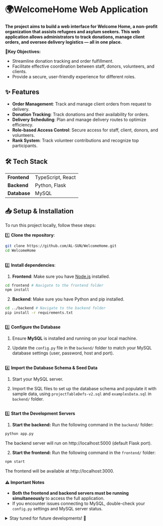 # 🌍WelcomeHome Web Application

**The project aims to build a web interface for Welcome Home, a non-profit organization that assists refugees and asylum seekers. This web application allows administrators to track donations, manage client orders, and oversee delivery logistics — all in one place.**

🎯**Key Objectives:**

- Streamline donation tracking and order fulfillment.
- Facilitate effective coordination between staff, donors, volunteers, and clients.
- Provide a secure, user-friendly experience for different roles.

## ✨ Features

- **Order Management**: Track and manage client orders from request to delivery.
- **Donation Tracking**: Track donations and their availability for orders.
- **Delivery Scheduling**: Plan and manage delivery routes to optimize efficiency.
- **Role-based Access Control**: Secure access for staff, client, donors, and volunteers.
- **Rank System**: Track volunteer contributions and recognize top participants.

## 🛠️ Tech Stack

<table>
  
  <tr>
    <td><strong>Frontend</strong></td>
    <td>TypeScript, React</td>
  </tr>
  <tr>
    <td><strong>Backend</strong></td>
    <td>Python, Flask</td>
  </tr>
  <tr>
    <td><strong>Database</strong></td>
    <td>MySQL</td>
  </tr>
</table>


## 📥 Setup & Installation

To run this project locally, follow these steps:

1️⃣ **Clone the repository**:  

```bash
git clone https://github.com/AL-SUN/WelcomeHome.git
cd WelcomeHome
```

##

2️⃣ **Install dependencies**:

1. **Frontend**: Make sure you have [Node.js](https://nodejs.org/)  installed.

```bash
cd frontend # Navigate to the frontend folder
npm install
```

2. **Backend**: Make sure you have Python and pip installed.

```bash
cd ../backend # Navigate to the backend folder
pip install -r requirements.txt
```

##

3️⃣ **Configure the Database**

1. Ensure **MySQL** is installed and running on your local machine.

2. Update the `config.py` file in the `backend/` folder to match your MySQL database settings (user, password, host and port).

##

4️⃣ **Import the Database Schema & Seed Data**

1. Start your MySQL server.

2. Import the SQL files to set up the database schema and populate it with sample data, using `projectTableDefs-v2.sql` and `examplesData.sql` in `backend/` folder.
##

5️⃣ **Start the Development Servers**

1. **Start the backend:** Run the following command in the `backend/` folder:

  ```bash
  python app.py 
  ```

The backend server will run on http://localhost:5000 (default Flask port).

2. **Start the frontend:** Run the following command in the `frontend/` folder:

  ```bash
  npm start 
  ```

  The frontend will be available at http://localhost:3000.

#### **⚠️ Important Notes**

- **Both the frontend and backend servers must be running simultaneously** to access the full application.
- If you encounter issues connecting to MySQL, double-check your `config.py` settings and MySQL server status.


<details>
  <summary>Stay tuned for future developments! 🚀</summary>
  
## 💡 Future Enhancements

To further improve the WelcomeHome application, here are some key features and improvements we plan to implement:

1. **Image Upload Support**  
   - Enable users to upload images for donations and submissions.  
   - Update the database to store image references.  
   - Display uploaded images in donation details and client orders.  

2. **Enhanced Frontend Information Display**  
   - Improve the presentation of data on the frontend for better readability and clarity.  
   - Optimize how donation, order, and delivery information is displayed to users.  

3. **UI/UX Improvements**  
   - Redesign the UI for a more modern and visually appealing experience.  
   - Enhance navigation and user experience (UX) for administrators, donors, and volunteers.  

4. **Notification System**  
   - Implement a system to notify users of order status updates.  
   - Provide real-time updates for order changes and delivery schedules.  
5. **Data Visualization & Analytics**  
   - Create dashboards to display trends in donations, orders, and volunteer activities.  
   - Use charts and graphs to provide insights for administrators.
   - Prepare data for a year-end report with key information for grant applications.

6. **Security Enhancements**  
   - Conduct regular security audits to protect against vulnerabilities like SQL injection and XSS.  
   - Implement robust input validation and sanitization for all user inputs.

(Planned for Winter Break)
</details>
